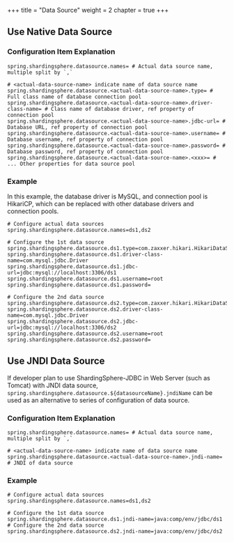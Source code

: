 +++
title = "Data Source"
weight = 2
chapter = true
+++

## Use Native Data Source

### Configuration Item Explanation

```properties
spring.shardingsphere.datasource.names= # Actual data source name, multiple split by `,`

# <actual-data-source-name> indicate name of data source name
spring.shardingsphere.datasource.<actual-data-source-name>.type= # Full class name of database connection pool
spring.shardingsphere.datasource.<actual-data-source-name>.driver-class-name= # Class name of database driver, ref property of connection pool
spring.shardingsphere.datasource.<actual-data-source-name>.jdbc-url= # Database URL, ref property of connection pool
spring.shardingsphere.datasource.<actual-data-source-name>.username= # Database username, ref property of connection pool
spring.shardingsphere.datasource.<actual-data-source-name>.password= # Database password, ref property of connection pool
spring.shardingsphere.datasource.<actual-data-source-name>.<xxx>= # ... Other properties for data source pool
```

### Example

In this example, the database driver is MySQL, and connection pool is HikariCP, which can be replaced with other database drivers and connection pools.

```properties
# Configure actual data sources
spring.shardingsphere.datasource.names=ds1,ds2

# Configure the 1st data source
spring.shardingsphere.datasource.ds1.type=com.zaxxer.hikari.HikariDataSource
spring.shardingsphere.datasource.ds1.driver-class-name=com.mysql.jdbc.Driver
spring.shardingsphere.datasource.ds1.jdbc-url=jdbc:mysql://localhost:3306/ds1
spring.shardingsphere.datasource.ds1.username=root
spring.shardingsphere.datasource.ds1.password=

# Configure the 2nd data source
spring.shardingsphere.datasource.ds2.type=com.zaxxer.hikari.HikariDataSource
spring.shardingsphere.datasource.ds2.driver-class-name=com.mysql.jdbc.Driver
spring.shardingsphere.datasource.ds2.jdbc-url=jdbc:mysql://localhost:3306/ds2
spring.shardingsphere.datasource.ds2.username=root
spring.shardingsphere.datasource.ds2.password=
```

## Use JNDI Data Source

If developer plan to use ShardingSphere-JDBC in Web Server (such as Tomcat) with JNDI data source,
`spring.shardingsphere.datasource.${datasourceName}.jndiName` can be used as an alternative to series of configuration of data source.

### Configuration Item Explanation

```properties
spring.shardingsphere.datasource.names= # Actual data source name, multiple split by `,`

# <actual-data-source-name> indicate name of data source name
spring.shardingsphere.datasource.<actual-data-source-name>.jndi-name= # JNDI of data source
```

### Example

```properties
# Configure actual data sources
spring.shardingsphere.datasource.names=ds1,ds2

# Configure the 1st data source
spring.shardingsphere.datasource.ds1.jndi-name=java:comp/env/jdbc/ds1
# Configure the 2nd data source
spring.shardingsphere.datasource.ds2.jndi-name=java:comp/env/jdbc/ds2
```

